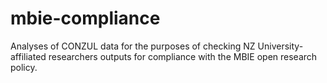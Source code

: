 # mbie-compliance
Analyses of CONZUL data for the purposes of checking NZ University-affiliated researchers outputs for compliance with the MBIE open research policy.
